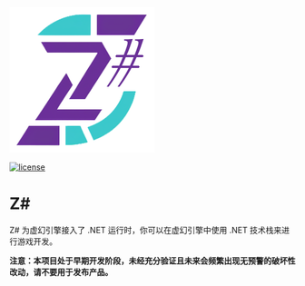 ![Logo](Resources/Logo.png)

[![license](https://img.shields.io/badge/license-MIT-blue)](LICENSE)

# Z#
Z# 为虚幻引擎接入了 .NET 运行时，你可以在虚幻引擎中使用 .NET 技术栈来进行游戏开发。

**注意：本项目处于早期开发阶段，未经充分验证且未来会频繁出现无预警的破坏性改动，请不要用于发布产品。**


